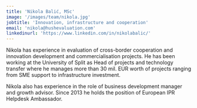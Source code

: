 ```yaml
---
title: 'Nikola Balić, MSc'
image: '/images/team/nikola.jpg'
jobtitle: 'Innovation, infrastructure and cooperation'
email: 'nikola@hushevaluation.com'
linkedinurl: 'https://www.linkedin.com/in/nikolabalic/'
---
```


Nikola has experience in evaluation of cross-border cooperation and innovation development and commercialisation projects. He has been working at the University of Split as Head of projects and technology transfer where he manages more than 30 mil. EUR worth of projects ranging from SME support to infrastructure investment.

Nikola also has experience in the role of business development manager and growth advisor. Since 2013 he holds the position of European IPR Helpdesk Ambassador.
